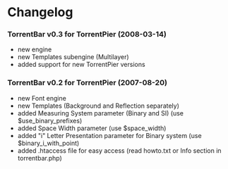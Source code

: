 # Changelog

### TorrentBar v0.3 for TorrentPier (2008-03-14)
- new engine
- new Templates subengine (Multilayer)
- added support for new TorrentPier versions

### TorrentBar v0.2 for TorrentPier (2007-08-20)
- new Font engine
- new Templates (Background and Reflection separately)
- added Measuring System parameter (Binary and SI) (use $use_binary_prefixes)
- added Space Width parameter (use $space_width)
- added "i" Letter Presentation parameter for Binary system (use $binary_i_with_point)
- added .htaccess file for easy access (read howto.txt or Info section in torrentbar.php)